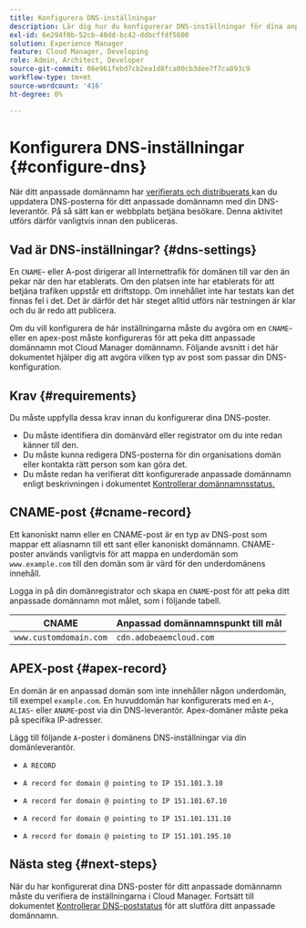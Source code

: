 ```yaml
---
title: Konfigurera DNS-inställningar
description: Lär dig hur du konfigurerar DNS-inställningar för dina anpassade domännamn så att din webbplats kan betjäna besökare.
exl-id: 6e294f0b-52cb-40dd-bc42-ddbcffdf5600
solution: Experience Manager
feature: Cloud Manager, Developing
role: Admin, Architect, Developer
source-git-commit: 06e961febd7cb2ea1d8fca00cb3dee7f7ca893c9
workflow-type: tm+mt
source-wordcount: '416'
ht-degree: 0%

---
```



# Konfigurera DNS-inställningar {#configure-dns}

När ditt anpassade domännamn har [verifierats och distribuerats ](/help/implementing/cloud-manager/custom-domain-names/check-domain-name-status.md) kan du uppdatera DNS-posterna för ditt anpassade domännamn med din DNS-leverantör. På så sätt kan er webbplats betjäna besökare. Denna aktivitet utförs därför vanligtvis innan den publiceras.

## Vad är DNS-inställningar? {#dns-settings}

En `CNAME`- eller A-post dirigerar all Internettrafik för domänen till var den än pekar när den har etablerats. Om den platsen inte har etablerats för att betjäna trafiken uppstår ett driftstopp. Om innehållet inte har testats kan det finnas fel i det. Det är därför det här steget alltid utförs när testningen är klar och du är redo att publicera.

Om du vill konfigurera de här inställningarna måste du avgöra om en `CNAME`- eller en apex-post måste konfigureras för att peka ditt anpassade domännamn mot Cloud Manager domännamn. Följande avsnitt i det här dokumentet hjälper dig att avgöra vilken typ av post som passar din DNS-konfiguration.

## Krav {#requirements}

Du måste uppfylla dessa krav innan du konfigurerar dina DNS-poster.

* Du måste identifiera din domänvärd eller registrator om du inte redan känner till den.
* Du måste kunna redigera DNS-posterna för din organisations domän eller kontakta rätt person som kan göra det.
* Du måste redan ha verifierat ditt konfigurerade anpassade domännamn enligt beskrivningen i dokumentet [Kontrollerar domännamnsstatus.](/help/implementing/cloud-manager/custom-domain-names/check-domain-name-status.md)

## CNAME-post {#cname-record}

Ett kanoniskt namn eller en CNAME-post är en typ av DNS-post som mappar ett aliasnamn till ett sant eller kanoniskt domännamn. CNAME-poster används vanligtvis för att mappa en underdomän som `www.example.com` till den domän som är värd för den underdomänens innehåll.

Logga in på din domänregistrator och skapa en `CNAME`-post för att peka ditt anpassade domännamn mot målet, som i följande tabell.

| CNAME | Anpassad domännamnspunkt till mål |
|--- |--- |
| `www.customdomain.com` | `cdn.adobeaemcloud.com` |

## APEX-post {#apex-record}

En domän är en anpassad domän som inte innehåller någon underdomän, till exempel `example.com`. En huvuddomän har konfigurerats med en `A`-, `ALIAS`- eller `ANAME`-post via din DNS-leverantör. Apex-domäner måste peka på specifika IP-adresser.

Lägg till följande `A`-poster i domänens DNS-inställningar via din domänleverantör.

* `A RECORD`

* `A record for domain @ pointing to IP 151.101.3.10`

* `A record for domain @ pointing to IP 151.101.67.10`

* `A record for domain @ pointing to IP 151.101.131.10`

* `A record for domain @ pointing to IP 151.101.195.10`

## Nästa steg {#next-steps}

När du har konfigurerat dina DNS-poster för ditt anpassade domännamn måste du verifiera de inställningarna i Cloud Manager. Fortsätt till dokumentet [Kontrollerar DNS-poststatus](/help/implementing/cloud-manager/custom-domain-names/check-dns-record-status.md) för att slutföra ditt anpassade domännamn.
